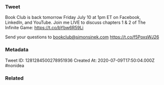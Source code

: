 ### Tweet
Book Club is back tomorrow Friday July 10 at 1pm ET on Facebook, LinkedIn, and YouTube. Join me LIVE to discuss chapters 1 &amp; 2 of The Infinite Game: https://t.co/bYbw6R59Li

Send your questions to bookclub@simonsinek.com https://t.co/f5PoxsWJ26

### Metadata
Tweet ID: 1281284500278951936
Created At: 2020-07-09T17:50:04.000Z
#nonidea

### Related

